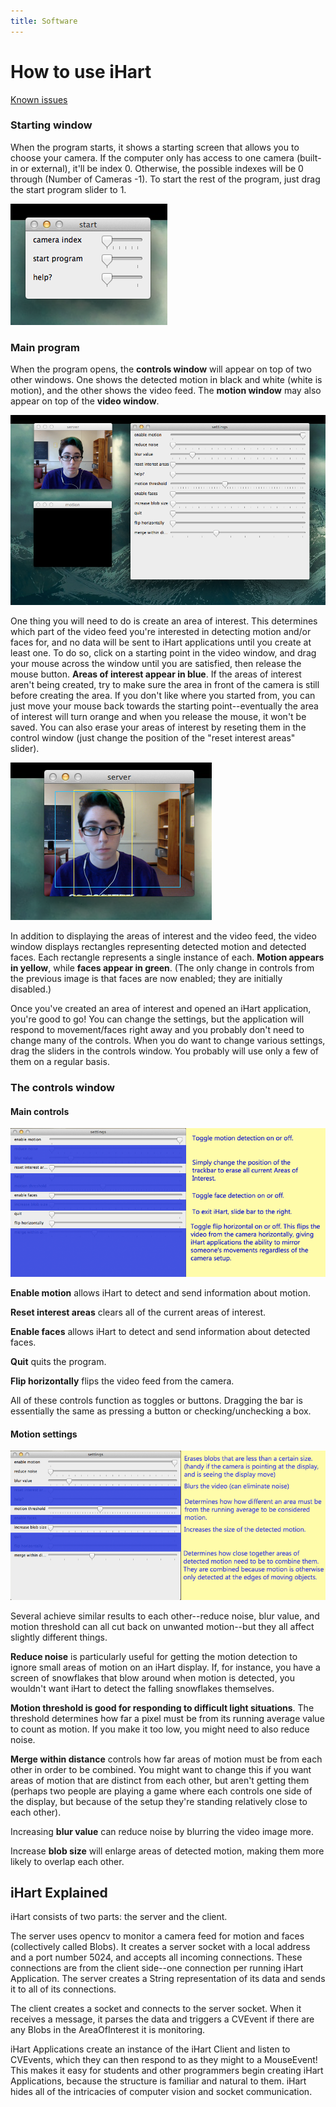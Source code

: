 ```yaml
---
title: Software
---
```


# How to use iHart

[Known issues](/software/issues)

### Starting window 

When the program starts, it shows a starting screen that allows you to choose your camera.
 If the computer only has access to one camera (built-in or external), it\'ll be index 0.
  Otherwise, the possible indexes will be 0 through (Number of Cameras -1). 
  To start the rest of the program, just drag the start program slider to 1.
  
  ![Screenshot of the initial iHart software window](img/cvServer-start.png)

### Main program
When the program opens, the **controls window** will appear on top of two other windows. 
One shows the detected motion in black and white (white is motion), and the other shows the video feed. 
The **motion window** may also appear on top of the **video window**. 

![Screenshot of the main iHart software windows](img/cvServer-main.png)

One thing you will need to do is create an area of interest. 
This determines which part of the video feed you\'re interested in detecting motion and/or faces for, 
and no data will be sent to iHart applications until you create at least one. 
To do so, click on a starting point in the video window, and drag your mouse across the window until you are satisfied, then release the mouse button.
**Areas of interest appear in blue**. 
If the areas of interest aren\'t being created, try to make sure the area in front of the camera is still before creating the area.
If you don\'t like where you started from, you can just move your mouse back towards the starting point\--eventually
 the area of interest will turn orange and when you release the mouse, it won\'t be saved. 
You can also erase your areas of interest by reseting them in the control window (just change the position of the \"reset interest areas\" slider).

![Screenshot of the iHart video feed with an area of interest and some detected motion](img/video-interest-motion.png)

In addition to displaying the areas of interest and the video feed, 
the video window displays rectangles representing detected motion and detected faces. 
Each rectangle represents a single instance of each. **Motion appears in yellow**, while **faces appear in green**.
(The only change in controls from the previous image is that faces are now enabled; they are initially disabled.)

Once you\'ve created an area of interest and opened an iHart application, you\'re good to go! 
You can change the settings, but the application will respond to movement/faces right away
and you probably don\'t need to change many of the controls. 
When you do want to change various settings, drag the sliders in the controls window. 
You probably will use only a few of them on a regular basis.

### The controls window

#### Main controls

![Main control window with explanations](img/control-window-main.png)

**Enable motion** allows iHart to detect and send information about motion. 

**Reset interest areas** clears all of the current areas of interest.

**Enable faces** allows iHart to detect and send information about detected faces.

**Quit** quits the program.

**Flip horizontally** flips the video feed from the camera. 

All of these controls function as toggles or buttons. 
Dragging the bar is essentially the same as pressing a button or checking/unchecking a box. 

#### Motion settings

![Main control window with more explanations](img/control-window-motion.png)

Several achieve similar results to each other\--reduce noise, blur value, and motion threshold can all cut back on unwanted motion\--but they all affect slightly different things. 

**Reduce noise** is particularly useful for getting the motion detection to ignore small areas of motion on an iHart display.
 If, for instance, you have a screen of snowflakes that blow around when motion is detected, 
 you wouldn't want iHart to detect the falling snowflakes themselves.  

**Motion threshold is good for responding to difficult light situations**. 
The threshold determines how far a pixel must be from its running average value to count as motion. 
If you make it too low, you might need to also reduce noise.  

**Merge within distance** controls how far areas of motion must be from each other in order to be combined. 
You might want to change this if you want areas of motion that are distinct from each other, 
but aren\'t getting them (perhaps two people are playing a game where each controls one side of the display, 
but because of the setup they\'re standing relatively close to each other). 

Increasing **blur value** can reduce noise by blurring the video image more. 

Increase **blob size** will enlarge areas of detected motion, making them more likely to overlap each other.

## iHart Explained
iHart consists of two parts: the server and the client. 
 
The server uses opencv to monitor a camera feed for motion and faces (collectively called Blobs).
 It creates a server socket with a local address and a port number 5024, and accepts all incoming connections.
  These connections are from the client side--one connection per running iHart Application.
   The server creates a String representation of its data and sends it to all of its connections. 

The client creates a socket and connects to the server socket.
 When it receives a message, it parses the data and triggers a CVEvent if there are any Blobs in the AreaOfInterest it is monitoring. 

iHart Applications create an instance of the iHart Client and listen to CVEvents,
 which they can then respond to as they might to a MouseEvent!
  This makes it easy for students and other programmers begin creating iHart Applications, 
  because the structure is familiar and natural to them. 
  iHart hides all of the intricacies of computer vision and socket communication. 

